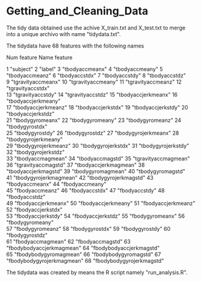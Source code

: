 # Getting_and_Cleaning_Data

The tidy data obtained use the achive X_train.txt and X_test.txt to merge into a unique archivo with name "tidydata.txt".

The tidydata have 68 features with the following names

Num feature	Name feature

1		"subject"
2		"label"
3		"tbodyaccmeanx"
4		"tbodyaccmeany"
5		"tbodyaccmeanz"
6		"tbodyaccstdx"
7		"tbodyaccstdy"
8		"tbodyaccstdz"            
9		"tgravityaccmeanx"
10		"tgravityaccmeany"
11		"tgravityaccmeanz"
12		"tgravityaccstdx"         
13		"tgravityaccstdy"
14		"tgravityaccstdz"
15		"tbodyaccjerkmeanx"
16		"tbodyaccjerkmeany"       
17		"tbodyaccjerkmeanz"
18		"tbodyaccjerkstdx"
19		"tbodyaccjerkstdy"
20		"tbodyaccjerkstdz"        
21		"tbodygyromeanx"
22		"tbodygyromeany"
23		"tbodygyromeanz"
24		"tbodygyrostdx"           
25		"tbodygyrostdy"
26		"tbodygyrostdz"
27		"tbodygyrojerkmeanx"
28		"tbodygyrojerkmeany"      
29		"tbodygyrojerkmeanz"
30		"tbodygyrojerkstdx"
31		"tbodygyrojerkstdy"
32		"tbodygyrojerkstdz"       
33		"tbodyaccmagmean"
34		"tbodyaccmagstd"
35		"tgravityaccmagmean"
36		"tgravityaccmagstd"
37		"tbodyaccjerkmagmean"
38		"tbodyaccjerkmagstd"
39		"tbodygyromagmean"
40		"tbodygyromagstd"         
41		"tbodygyrojerkmagmean"
42		"tbodygyrojerkmagstd"
43		"fbodyaccmeanx"
44		"fbodyaccmeany"           
45		"fbodyaccmeanz"
46		"fbodyaccstdx"
47		"fbodyaccstdy"
48		"fbodyaccstdz"            
49		"fbodyaccjerkmeanx"
50		"fbodyaccjerkmeany"
51		"fbodyaccjerkmeanz"
52		"fbodyaccjerkstdx"        
53		"fbodyaccjerkstdy"
54		"fbodyaccjerkstdz"
55		"fbodygyromeanx"
56		"fbodygyromeany"          
57		"fbodygyromeanz"
58		"fbodygyrostdx"
59		"fbodygyrostdy"
60		"fbodygyrostdz"           
61		"fbodyaccmagmean"
62		"fbodyaccmagstd"
63		"fbodybodyaccjerkmagmean"
64		"fbodybodyaccjerkmagstd"  
65		"fbodybodygyromagmean"
66		"fbodybodygyromagstd"
67		"fbodybodygyrojerkmagmean"
68		"fbodybodygyrojerkmagstd"

The tidydata was created by means the R script namely "run_analysis.R".


